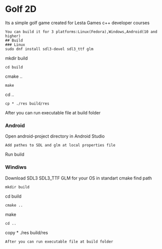 # Golf 2D
Its a simple golf game created for Lesta Games c++ developer courses
```
You can build it for 3 platforms:Linux(Fedora),Windows,Android(10 and higher)
## Build
### Linux
sudo dnf install sdl3-devel sdl3_ttf glm
```
mkdir build
```
cd build
```
cmake ..
```
make
```
cd ..
```
cp * ./res build/res
```
After you can run executable file at build folder
### Android
Open android-project directory in Android Studio
```
Add pathes to SDL and glm at local properties file
```
Run build
### Windiws
Download SDL3 SDL3_TTF GLM for your OS in standart cmake find path
```
mkdir build
```
cd build
```
cmake ..
```
make
```
cd ..
```
copy * ./res build/res
```
After you can run executable file at build folder
